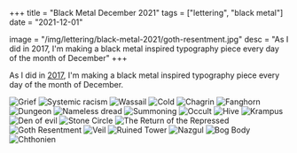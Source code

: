 +++
title = "Black Metal December 2021"
tags = ["lettering", "black metal"]
date = "2021-12-01"

image = "/img/lettering/black-metal-2021/goth-resentment.jpg"
desc = "As I did in 2017, I'm making a black metal inspired typography piece every day of the month of December"
+++

As I did in [2017](/works/black-metal-december-2017), I'm making a black metal inspired typography piece every day of the month of December.

![Grief](/img/lettering/black-metal-2021/grief.jpg "Grief")
![Systemic racism](/img/lettering/black-metal-2021/systemic-racism.jpg "Systemic racism")
![Wassail](/img/lettering/black-metal-2021/wassail.jpg "Wassail")
![Cold](/img/lettering/black-metal-2021/cold.jpg "Cold")
![Chagrin](/img/lettering/black-metal-2021/chagrin.jpg "Chagrin")
![Fanghorn](/img/lettering/black-metal-2021/fanghorn.jpg "Fanghorn")
![Dungeon](/img/lettering/black-metal-2021/dungeon.jpg "Dungeon")
![Nameless dread](/img/lettering/black-metal-2021/nameless-dread.jpg "Nameless dread")
![Summoning](/img/lettering/black-metal-2021/summoning.jpg "Summoning")
![Occult](/img/lettering/black-metal-2021/occult.jpg "Occult")
![Hive](/img/lettering/black-metal-2021/hive.jpg "Hive")
![Krampus](/img/lettering/black-metal-2021/krampus.jpg "Krampus")
![Den of evil](/img/lettering/black-metal-2021/den-of-evil.jpg "Den of evil")
![Stone Circle](/img/lettering/black-metal-2021/stone-circle.jpg "Stone Circle")
![The Return of the Repressed](/img/lettering/black-metal-2021/return-of-the-repressed.jpg "The Return of the Repressed")
![Goth Resentment](/img/lettering/black-metal-2021/goth-resentment.jpg "Goth Resentment")
![Veil](/img/lettering/black-metal-2021/veil.jpg "Veil")
![Ruined Tower](/img/lettering/black-metal-2021/ruined-tower.jpg "Ruined Tower")
![Nazgul](/img/lettering/black-metal-2021/nazgul.jpg "Nazgul")
![Bog Body](/img/lettering/black-metal-2021/bog-body.jpg "Bog Body")
![Chthonien](/img/lettering/black-metal-2021/chthonien-dark.jpg "Chthonien")
